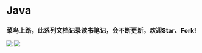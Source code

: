 # Java
### 菜鸟上路，此系列文档记录读书笔记，会不断更新。欢迎Star、Fork!
![](https://github.com/WYounger/Java/blob/master/images/i-1.jpg)
![](https://github.com/WYounger/Java/blob/master/images/i-2.jpg)
<div style="text-align:center;">
  <img alt="" src="https://github.com/WYounger/Java/blob/master/images/i-1.jpg" />
</div>
